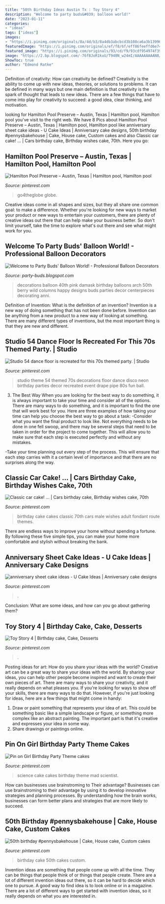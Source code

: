 ```yaml
---
title: "50th Birthday Ideas Austin Tx : Toy Story 4"
description: "Welcome to party buds&#039; balloon world!"
date: "2023-01-11"
categories:
- "ideas"
tags: ["ideas"]
images:
- "https://i.pinimg.com/originals/8a/4d/b3/8a4db3abcbcd3b108ca6a3b139964db7.jpg"
featuredImage: "https://i.pinimg.com/originals/ef/f8/6f/eff86feeffd6e748b1e2cbe148324c1b.jpg"
featured_image: "https://i.pinimg.com/originals/93/cd/f9/93cdf954974f3918dbfbecf041ee4036.jpg"
image: "https://2.bp.blogspot.com/-76f8JoR1kxU/T940N_w24mI/AAAAAAAAAN8/pB2v-UDtBRo/s1600/IMG-20120616-01039.jpg"
ShowToc: true
author: "Edmond Ratke"
---
```



Definition of creativity: How can creativity be defined?
Creativity is the ability to come up with new ideas, theories, or solutions to problems. It can be defined in many ways but one main definition is that creativity is the spark of thought that leads to new ideas. There are a few things that have to come into play for creativity to succeed: a good idea, clear thinking, and motivation.

	

		
looking for Hamilton Pool Preserve – Austin, Texas | Hamilton pool, Hamilton pool you've visit to the right web. We have 8 Pics about Hamilton Pool Preserve – Austin, Texas | Hamilton pool, Hamilton pool like anniversary sheet cake ideas - U Cake Ideas | Anniversary cake designs, 50th birthday #pennysbakehouse | Cake, House cake, Custom cakes and also Classic car cake! … | Cars birthday cake, Birthday wishes cake, 70th. Here you go:
		
    
## Hamilton Pool Preserve – Austin, Texas | Hamilton Pool, Hamilton Pool

<img loading=lazy src="https://i.pinimg.com/originals/7e/b7/e1/7eb7e1096a76d3f41d1d214352b505aa.jpg" onerror="this.onerror=null;this.src='https://tse2.mm.bing.net/th?id=OIP.Jr6H-HM1a1wuPQJ3UHHYOwHaFj&amp;pid=15.1';" alt="Hamilton Pool Preserve – Austin, Texas | Hamilton pool, Hamilton pool">

_Source: pinterest.com_

>go4theglobe globe. 

	

Creative ideas come in all shapes and sizes, but they all share one common goal: to make a difference. Whether you're looking for new ways to market your product or new ways to entertain your customers, there are plenty of creative ideas out there that can help make your business better. So don't limit yourself, take the time to explore what's out there and see what might work for you.

    
## Welcome To Party Buds&#039; Balloon World! - Professional Balloon Decorators

<img loading=lazy src="https://2.bp.blogspot.com/-76f8JoR1kxU/T940N_w24mI/AAAAAAAAAN8/pB2v-UDtBRo/s1600/IMG-20120616-01039.jpg" onerror="this.onerror=null;this.src='https://tse4.mm.bing.net/th?id=OIP.ucxPtOk_j8dewmBkGVXfXAHaJ4&amp;pid=15.1';" alt="Welcome to Party Buds&#039; Balloon World! - Professional Balloon Decorators">

_Source: party-buds.blogspot.com_

>decorations balloon 40th pink damask birthday balloons arch 50th berry wild columns happy designs buds parties decor centerpieces decorating anni. 

	

Definition of Invention: What is the definition of an invention?
Invention is a new way of doing something that has not been done before. Invention can be anything from a new product to a new way of looking at something. There are many different types of inventions, but the most important thing is that they are new and different.

    
## Studio 54 Dance Floor Is Recreated For This 70s Themed Party. | Studio

<img loading=lazy src="https://i.pinimg.com/originals/93/cd/f9/93cdf954974f3918dbfbecf041ee4036.jpg" onerror="this.onerror=null;this.src='https://tse4.mm.bing.net/th?id=OIP.owbHvknSyCZmJLsSqkXJOQHaE8&amp;pid=15.1';" alt="Studio 54 dance floor is recreated for this 70s themed party. | Studio">

_Source: pinterest.com_

>studio theme 54 themed 70s decorations floor dance disco neon birthday parties decor recreated event drape pipe 80s fun ball. 

	

3) The Best Way
When you are looking for the best way to do something, it is always important to take your time and consider all of the options. There are many ways to do something, and it is important to find the one that will work best for you. Here are three examples of how taking your time can help you choose the best way to go about a task: 
-Consider what you want the final product to look like. Not everything needs to be done in one fell swoop, and there may be several steps that need to be taken in order for the project to come together. This will allow you to make sure that each step is executed perfectly and without any mistakes.

-Take your time planning out every step of the process. This will ensure that each step carries with it a certain level of importance and that there are no surprises along the way.

    
## Classic Car Cake! … | Cars Birthday Cake, Birthday Wishes Cake, 70th

<img loading=lazy src="https://i.pinimg.com/originals/8a/4d/b3/8a4db3abcbcd3b108ca6a3b139964db7.jpg" onerror="this.onerror=null;this.src='https://tse3.mm.bing.net/th?id=OIP.uWThN6vAT5M4jt_n_UoD5QHaHa&amp;pid=15.1';" alt="Classic car cake! … | Cars birthday cake, Birthday wishes cake, 70th">

_Source: pinterest.com_

>birthday cake cakes classic 70th cars male wishes adult fondant route themes. 

	

There are endless ways to improve your home without spending a fortune. By following these five simple tips, you can make your home more comfortable and stylish without breaking the bank.

    
## Anniversary Sheet Cake Ideas - U Cake Ideas | Anniversary Cake Designs

<img loading=lazy src="https://i.pinimg.com/736x/5a/cc/88/5acc8878b13820a1bebd6f341a609c90--simple-anniversary-cakes-sheet-cakes.jpg" onerror="this.onerror=null;this.src='https://tse3.mm.bing.net/th?id=OIP.klkeVkbvRFPKxOSwvM_UwgHaJ-&amp;pid=15.1';" alt="anniversary sheet cake ideas - U Cake Ideas | Anniversary cake designs">

_Source: pinterest.com_

>. 

	

Conclusion: What are some ideas, and how can you go about gathering them?
 

    
## Toy Story 4 | Birthday Cake, Cake, Desserts

<img loading=lazy src="https://i.pinimg.com/originals/a6/ef/17/a6ef17bf926d70fcff77e3587ab73c93.jpg" onerror="this.onerror=null;this.src='https://tse2.mm.bing.net/th?id=OIP.YYECb3r-qOoCS651AG7NAgHaJ4&amp;pid=15.1';" alt="Toy Story 4 | Birthday cake, Cake, Desserts">

_Source: pinterest.com_

>. 

	

Posting ideas for art: How do you share your ideas with the world?
Creative art can be a great way to share your ideas with the world. By sharing your ideas, you can help other people become inspired and want to create their own pieces of art. There are many ways to share your creativity, and it really depends on what pleases you. If you're looking for ways to show off your skills, there are many ways to do that. However, if you're just looking for ideas, here are a few things that might come in handy: 
1) Draw or paint something that represents your idea of art. This could be something basic like a simple landscape or figure, or something more complex like an abstract painting. The important part is that it's creative and expresses your idea in some way. 
2) Share drawings or paintings online.

    
## Pin On Girl Birthday Party Theme Cakes

<img loading=lazy src="https://i.pinimg.com/originals/ef/f8/6f/eff86feeffd6e748b1e2cbe148324c1b.jpg" onerror="this.onerror=null;this.src='https://tse4.mm.bing.net/th?id=OIP.k47iioc7BQugHHDW7hZslQHaJ4&amp;pid=15.1';" alt="Pin on Girl Birthday Party Theme cakes">

_Source: pinterest.com_

>science cake cakes birthday theme mad scientist. 

	

How can businesses use brainstroming to Their advantage?
Businesses can use brainstroming to their advantage by using it to develop innovative strategies and planning processes. By understanding how the brain works, businesses can form better plans and strategies that are more likely to succeed.

    
## 50th Birthday #pennysbakehouse | Cake, House Cake, Custom Cakes

<img loading=lazy src="https://i.pinimg.com/originals/5d/af/5e/5daf5e821737638c88de34ae796483f1.jpg" onerror="this.onerror=null;this.src='https://tse2.mm.bing.net/th?id=OIP.WNhveZGaXfWWypUUowKi8AHaJ4&amp;pid=15.1';" alt="50th birthday #pennysbakehouse | Cake, House cake, Custom cakes">

_Source: pinterest.com_

>birthday cake 50th cakes custom. 

	

Invention ideas are something that people come up with all the time. They can be things that people think of or things that people create. There are a lot of different invention ideas out there, so it can be hard to decide which one to pursue. A good way to find idea is to look online or in a magazine. There are a lot of different ways to get started with invention ideas, so it really depends on what you are interested in.

